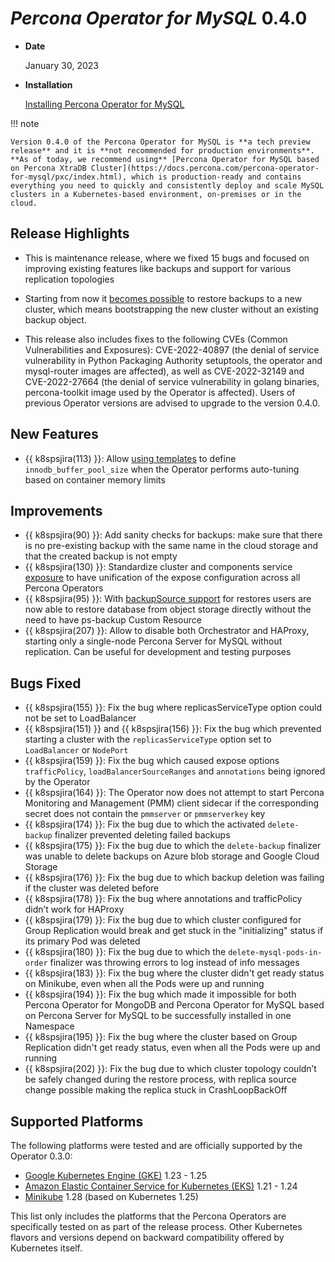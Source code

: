 # *Percona Operator for MySQL* 0.4.0

* **Date**

    January 30, 2023

* **Installation**

    [Installing Percona Operator for MySQL](../System-Requirements.md#installation-guidelines)

!!! note

    Version 0.4.0 of the Percona Operator for MySQL is **a tech preview release** and it is **not recommended for production environments**. **As of today, we recommend using** [Percona Operator for MySQL based on Percona XtraDB Cluster](https://docs.percona.com/percona-operator-for-mysql/pxc/index.html), which is production-ready and contains everything you need to quickly and consistently deploy and scale MySQL clusters in a Kubernetes-based environment, on-premises or in the cloud.

## Release Highlights

* This is maintenance release, where we fixed 15 bugs and focused on improving existing features like backups and support for various replication topologies

* Starting from now it [becomes possible](../backups.md#restore-the-cluster-from-a-previously-saved-backup) to restore backups to a new cluster, which means bootstrapping the new cluster without an existing backup object.

* This release also includes fixes to the following CVEs (Common Vulnerabilities and Exposures): CVE-2022-40897 (the denial of service vulnerability in Python Packaging Authority setuptools, the operator and mysql-router images are affected), as well as CVE-2022-32149 and CVE-2022-27664 (the denial of service vulnerability in golang binaries, percona-toolkit image used by the Operator is affected). Users of previous Operator versions are advised to upgrade to the version 0.4.0.

## New Features

* {{ k8spsjira(113) }}: Allow [using templates](../options.md/auto-tuning-mysql-options) to define `innodb_buffer_pool_size` when the Operator performs auto-tuning based on container memory limits 

## Improvements

* {{ k8spsjira(90) }}: Add sanity checks for backups: make sure that there is no pre-existing backup with the same name in the cloud storage and that the created backup is not empty
* {{ k8spsjira(130) }}: Standardize cluster and components service [exposure](../expose.md) to have unification of the expose configuration across all Percona Operators
* {{ k8spsjira(95) }}: With [backupSource support](../backups.md#restore-the-cluster-from-a-previously-saved-backup) for restores users are now able to restore database from object storage directly without the need to have ps-backup Custom Resource
* {{ k8spsjira(207) }}: Allow to disable both Orchestrator and HAProxy, starting only a single-node Percona Server for MySQL without replication. Can be useful for development and testing purposes

## Bugs Fixed

* {{ k8spsjira(155) }}: Fix the bug where replicasServiceType option could not be set to LoadBalancer
* {{ k8spsjira(151) }} and {{ k8spsjira(156) }}: Fix the bug which prevented starting a cluster with the `replicasServiceType` option set to `LoadBalancer` or `NodePort`
* {{ k8spsjira(159) }}: Fix the bug which caused expose options `trafficPolicy`, `loadBalancerSourceRanges` and `annotations` being ignored by the Operator 
* {{ k8spsjira(164) }}: The Operator now does not attempt to start Percona Monitoring and Management (PMM) client sidecar if the corresponding secret does not contain the `pmmserver` or `pmmserverkey` key 
* {{ k8spsjira(174) }}: Fix the bug due to which the activated `delete-backup` finalizer prevented deleting failed backups
* {{ k8spsjira(175) }}: Fix the bug due to which the `delete-backup` finalizer was unable to delete backups on Azure blob storage and Google Cloud Storage
* {{ k8spsjira(176) }}: Fix the bug due to which backup deletion was failing if the cluster was deleted before
* {{ k8spsjira(178) }}: Fix the bug where annotations and trafficPolicy didn’t work for HAProxy
* {{ k8spsjira(179) }}: Fix the bug due to which cluster configured for Group Replication would break and get stuck in the "initializing" status if its primary Pod was deleted
* {{ k8spsjira(180) }}: Fix the bug due to which the `delete-mysql-pods-in-order` finalizer was throwing errors to log instead of info messages
* {{ k8spsjira(183) }}: Fix the bug where the cluster didn't get ready status on Minikube, even when all the Pods were up and running
* {{ k8spsjira(194) }}: Fix the bug which made it impossible for both Percona Operator for MongoDB and Percona Operator for MySQL based on Percona Server for MySQL to be successfully installed in one Namespace
* {{ k8spsjira(195) }}: Fix the bug where the cluster based on Group Replication didn't get ready status, even when all the Pods were up and running
* {{ k8spsjira(202) }}: Fix the bug due to which cluster topology couldn’t be safely changed during the restore process, with replica source change possible making the replica stuck in CrashLoopBackOff

## Supported Platforms

The following platforms were tested and are officially supported by the Operator
0.3.0:

* [Google Kubernetes Engine (GKE)](https://cloud.google.com/kubernetes-engine) 1.23 - 1.25
* [Amazon Elastic Container Service for Kubernetes (EKS)](https://aws.amazon.com) 1.21 - 1.24
* [Minikube](https://minikube.sigs.k8s.io/docs/) 1.28 (based on Kubernetes 1.25)

This list only includes the platforms that the Percona Operators are specifically tested on as part of the release process. Other Kubernetes flavors and versions depend on backward compatibility offered by Kubernetes itself.
